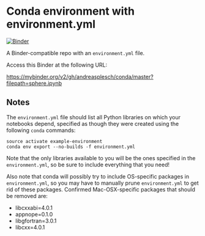 # Conda environment with environment.yml

[![Binder](http://mybinder.org/badge_logo.svg)](https://mybinder.org/v2/gh/andreasplesch/conda/master?filepath=sphere.ipynb
)

A Binder-compatible repo with an `environment.yml` file.

Access this Binder at the following URL:

https://mybinder.org/v2/gh/andreasplesch/conda/master?filepath=sphere.ipynb

## Notes
The `environment.yml` file should list all Python libraries on which your notebooks
depend, specified as though they were created using the following `conda` commands:

```
source activate example-environment
conda env export --no-builds -f environment.yml
```

Note that the only libraries available to you will be the ones specified in
the `environment.yml`, so be sure to include everything that you need! 

Also note that conda will possibly try to include OS-specific packages in `environment.yml`, so you
may have to manually prune `environment.yml` to get rid of these packages. Confirmed Mac-OSX-specific
packages that should be removed are:

* libcxxabi=4.0.1
* appnope=0.1.0
* libgfortran=3.0.1
* libcxx=4.0.1
